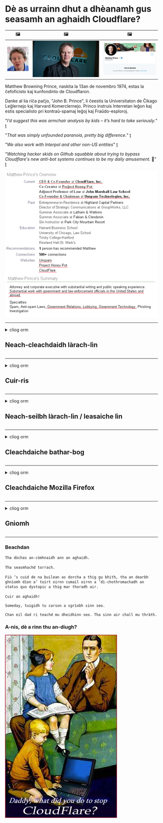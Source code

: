# Dè as urrainn dhut a dhèanamh gus seasamh an aghaidh Cloudflare?

| 🖼 | 🖼 | 🖼 |
| --- | --- | --- |
| ![](../image/matthew_prince_teen.jpg) | ![](../image/matthew_prince.jpg) | ![](../image/blockedbymatthewprince.jpg) |


Matthew Browning Prince, naskita la 13an de novembro 1974, estas la ĉefoficisto kaj kunfondinto de Cloudflaron.

Danke al lia riĉa paĉjo, "John B. Prince", li ĉeestis la Universitaton de Ĉikago Leĝlernejo kaj Harvard Komerclernejo.
Princo instruis Interretan leĝon kaj estis specialisto pri kontraŭ-spamaj leĝoj kaj Fraŭdo-esploroj.


"*I’d suggest this was armchair analysis by kids – it’s hard to take seriously.*" [t](https://www.theguardian.com/technology/2015/nov/19/cloudflare-accused-by-anonymous-helping-isis)

"*That was simply unfounded paranoia, pretty big difference.*"  [t](https://twitter.com/xxdesmus/status/992757936123359233)

"*We also work with Interpol and other non-US entities*" [t](https://twitter.com/eastdakota/status/1203028504184360960)

"*Watching hacker skids on Github squabble about trying to bypass Cloudflare's new anti-bot systems continues to be my daily amusement.* 🍿" [t](https://twitter.com/eastdakota/status/1273277839102656515)


![](../image/whoismp.jpg)

---


<details>
<summary>cliog orm

## Neach-cleachdaidh làrach-lìn
</summary>


- Ma tha an làrach-lìn as toil leat a ’cleachdadh Cloudflare, innis dhaibh gun a bhith a’ cleachdadh Cloudflare.
  - Chan eil whining air na meadhanan sòisealta leithid Facebook, Reddit, Twitter no Mastodon a ’dèanamh eadar-dhealachadh sam bith. [Tha gnìomhan nas àirde na hashtags.](https://twitter.com/phyzonloop/status/1274132092490862594)
  - Feuch ri fios a chuir gu sealbhadair na làraich-lìn ma tha thu airson thu fhèin a dhèanamh feumail.

[Thuirt Cloudflare](https://github.com/Eloston/ungoogled-chromium/issues/783):
```
Tha sinn a ’moladh gun ruig thu a-mach chun luchd-rianachd airson na seirbheisean no na làraich sònraichte a tha thu an sàs leis agus an t-eòlas agad a cho-roinn.
```

[Mura h-iarr thu e, cha bhi fios aig sealbhadair làrach-lìn air an duilgheadas seo a-riamh.](../PEOPLE.md)

![](../image/liberapay.jpg)

[Eisimpleir soirbheachail](https://counterpartytalk.org/t/turn-off-cloudflare-on-counterparty-co-plz/164/5).<br>
Tha duilgheadas agad? [Tog do ghuth a-nis.](https://github.com/maraoz/maraoz.github.io/issues/1) Eisimpleir gu h-ìosal.

```
Tha thu dìreach a ’cuideachadh caisgireachd corporra agus mòr-sgrùdadh.
http://crimeflare.eu.org
```

```
Tha an duilleag-lìn agad ann an gàrradh balla prìobhaideach CloudFlare, a tha a ’ana-cleachdadh prìobhaideachd.
http://crimeflare.eu.org
```

- Gabh beagan ùine gus poileasaidh prìobhaideachd làrach-lìn a leughadh.
  - ma tha an làrach-lìn air cùl Cloudflare no ma tha an làrach-lìn a ’cleachdadh seirbheisean ceangailte ri Cloudflare.

Feumaidh e mìneachadh dè a th ’anns an“ Cloudflare ”, agus cead iarraidh gus an dàta agad a cho-roinn le Cloudflare. Mura dèanar sin thig briseadh earbsa agus bu chòir an làrach-lìn sin a sheachnadh.

[Tha eisimpleir poileasaidh prìobhaideachd iomchaidh an seo](https://archive.is/bDlTz) ("Subprocessors" > "Entity Name")

```
Tha mi air do phoileasaidh prìobhaideachd a leughadh agus chan urrainn dhomh am facal Cloudflare a lorg.
Bidh mi a ’diùltadh dàta a roinn leat ma chumas tu a’ biathadh an dàta agam gu Cloudflare.
http://crimeflare.eu.org
```

Seo eisimpleir de phoileasaidh prìobhaideachd aig nach eil am facal Cloudflare.
[Liberland Jobs](https://archive.is/daKIr) [privacy policy](https://docsend.com/view/feiwyte):

![](../image/cfwontobey.jpg)

Tha am poileasaidh prìobhaideachd aca fhèin aig Cloudflare.
[Tha Cloudflare dèidheil air daoine doxxing.](https://www.reddit.com/r/GamerGhazi/comments/2s64fe/be_wary_reporting_to_cloudflare/)

Seo deagh eisimpleir airson foirm soidhnidh làrach-lìn.
AFAIK, làrach-lìn neoni dèan seo. Am bi earbsa agad annta?

```
Le bhith a ’briogadh“ Clàraich airson XYZ ”, tha thu ag aontachadh ris na cumhachan seirbheis agus aithris prìobhaideachd againn.
Tha thu cuideachd ag aontachadh an dàta agad a cho-roinn le Cloudflare agus cuideachd ag aontachadh ri aithris prìobhaideachd cloudflare.
Ma leigeas Cloudflare am fiosrachadh agad a-mach no nach leig e leat ceangal ris na frithealaichean againn, chan e sinne a bu choireach. [*]

[ Cuir d'ainm ris ] [ Chan eil mi ag aontachadh ]
```
[*] [PEOPLE.md](../PEOPLE.md)


- Feuch gun a bhith a ’cleachdadh an t-seirbheis aca. Cuimhnich gu bheil Cloudflare a ’cumail sùil ort.
  - ["I'm in your TLS, sniffin' your passworz"](../image/iminurtls.jpg)

- Lorg làrach-lìn eile. Tha roghainnean eile agus cothroman air an eadar-lìn!

- Thoir air do charaidean Tor a chleachdadh gach latha.
  - Bu chòir gun urra a bhith mar inbhe an eadar-lìn fhosgailte!
  - [Thoir fa-near nach eil am pròiseact Tor a ’còrdadh ris a’ phròiseact seo.](../HISTORY.md)

</details>

------

<details>
<summary>cliog orm

## Cuir-ris
</summary>

- Mas e do bhrobhsair Firefox, Tor Browser, no Ungoogled Chromium cleachd aon de na tuilleadan sin gu h-ìosal.
  - Ma tha thu airson tuilleadan ùr eile a chur ris faighnich mu dheidhinn an toiseach.


| Ainm | Leasaiche | Taic | Can Bloc | An urrainn fios a chuir | Chrome |
| -------- | -------- | -------- | -------- | -------- | -------- |
| [Bloku Cloudflaron MITM-Atakon](../subfiles/about.bcma.md) | #Addon | [ ? ](http://crimeflare.eu.org/) | **Tha**     | **Tha**     |  **Tha** |
| [Ĉu ligoj estas vundeblaj al MITM-atako?](../subfiles/about.ismm.md) | #Addon | [ ? ](http://crimeflare.eu.org/) | Chan eil     | **Tha**     |  **Tha** |
| [Ĉu ĉi tiuj ligoj blokos Tor-uzanton?](../subfiles/about.isat.md) | #Addon | [ ? ](http://crimeflare.eu.org/) | Chan eil     | **Tha**     |  **Tha** |
| [Block Cloudflare MITM Attack](https://trac.torproject.org/projects/tor/attachment/ticket/24351/block_cloudflare_mitm_attack-1.0.14.1-an%2Bfx.xpi)<br>[**DELETED BY TOR PROJECT**](../HISTORY.md) | nullius | [ ? ](../tool/block_cloudflare_mitm_fx), [Link](http://crimeflare.eu.org/) | **Tha**     | **Tha**     |  Chan eil |
| [TPRB](http://34ahehcli3epmhbu2wbl6kw6zdfl74iyc4vg3ja4xwhhst332z3knkyd.onion/) | Sw | [ ? ](http://34ahehcli3epmhbu2wbl6kw6zdfl74iyc4vg3ja4xwhhst332z3knkyd.onion/) | **Tha**     | **Tha**     |  Chan eil |
| [Detect Cloudflare](https://addons.mozilla.org/en-US/firefox/addon/detect-cloudflare/) | Frank Otto | [ ? ](https://github.com/traktofon/cf-detect) | Chan eil     | **Tha**     |  Chan eil |
| [True Sight](https://addons.mozilla.org/en-US/firefox/addon/detect-cloudflare-plus/) | claustromaniac | [ ? ](https://github.com/claustromaniac/detect-cloudflare-plus) | Chan eil     | **Tha**     |  Chan eil |
| [Which Cloudflare datacenter am I visiting?](https://addons.mozilla.org/en-US/firefox/addon/cf-pop/) | 依云 | [ ? ](https://github.com/lilydjwg/cf-pop) | Chan eil     | **Tha**     |  Chan eil |


- Faodaidh "Decentraleyes" stad a chuir air ceangal ri "CDNJS (Cloudflare)".
  - Bidh e a ’cur casg air mòran iarrtasan bho bhith a’ ruighinn lìonraidhean, agus a ’frithealadh faidhlichean ionadail gus làraich a chumail bho bhith a’ briseadh.
  - Fhreagair an leasaiche: "[very concerning indeed](https://github.com/Synzvato/decentraleyes/issues/236#issuecomment-352049501)", "[widespread usage severely centralizes the web](https://github.com/Synzvato/decentraleyes/issues/251#issuecomment-366752049)"

- [Faodaidh tu cuideachd teisteanas Cloudflare a thoirt air falbh no earbsa a thoirt bhon Ùghdarras Teisteanas agad (CA).](https://www.ssl.com/how-to/remove-root-certificate-firefox/)

</details>

------

<details>
<summary>cliog orm

## Neach-seilbh làrach-lìn / leasaiche lìn
</summary>


![](../image/word_cloudflarefree.jpg)

- Na cleachd fuasgladh Cloudflare, Ùine.
  - Faodaidh tu a dhèanamh nas fheàrr na sin, ceart? [Seo mar a bheir thu air falbh fo-sgrìobhaidhean, planaichean, raointean no cunntasan Cloudflare.](https://support.cloudflare.com/hc/en-us/articles/200167776-Removing-subscriptions-plans-domains-or-accounts)

| 🖼 | 🖼 |
| --- | --- |
| ![](../image/htmlalertcloudflare.jpg) | ![](../image/htmlalertcloudflare2.jpg) |

- Ag iarraidh barrachd luchd-ceannach? Tha fios agad dè a nì thu. Tha sanas "os cionn na loidhne".
  - [Halo, sgrìobh thu “Tha sinn a’ toirt aire mhòr do dhìomhaireachd ”ach fhuair mi“ Error 403 Forbidden Anonymous Proxy Not Allowed ”.](https://it.slashdot.org/story/19/02/19/0033255/stop-saying-we-take-your-privacy-and-security-seriously) Carson a tha thu a ’bacadh Tor Or VPN? Agus carson a tha thu a ’cur bacadh air puist-d sealach?

![](../image/anonexist.jpg)

- Le bhith a ’cleachdadh Cloudflare meudaichidh e cothroman brisidh. Chan urrainn do luchd-tadhail faighinn chun làrach-lìn agad ma tha an frithealaiche agad sìos no ma tha Cloudflare shìos.
  - [An robh thu dha-rìribh a ’smaoineachadh nach deach Cloudflare sìos a-riamh?](https://www.ibtimes.com/cloudflare-down-not-working-sites-producing-504-gateway-timeout-errors-2618008) [Another](https://twitter.com/Jedduff/status/1097875615997399040) [sample](https://twitter.com/search?f=tweets&vertical=default&q=Cloudflare%20is%20having%20problems). [Need more](../PEOPLE.md)?

![](../image/cloudflareinternalerror.jpg)

- Le bhith a ’cleachdadh Cloudflare gus an“ seirbheis API ”agad,“ frithealaiche ùrachadh bathar-bog ”no“ RSS feed ”a mhilleadh, nì e cron air an neach-ceannach agad. Chuir neach-ceannach fios thugad agus thuirt e “Chan urrainn dhomh an API agad a chleachdadh tuilleadh”, agus chan eil dad a dh ’fhios agad dè a tha a’ dol. Faodaidh Cloudflare bacadh a chuir air do neach-ceannach gu sàmhach. A bheil thu a ’smaoineachadh gu bheil e ceart gu leòr?
  - Tha mòran de sheirbheis cleachdaiche leughadair RSS agus leughadair RSS air-loidhne. Carson a tha thu a ’foillseachadh RSS feed mura h-eil thu a’ leigeil le daoine ballrachd a ghabhail?

![](../image/rssfeedovercf.jpg)

- A bheil feum agad air teisteanas HTTPS? Cleachd "Let's Encrypt" no dìreach ceannaich e bho chompanaidh CA.

- A bheil feum agad air frithealaiche DNS? Nach urrainn dhut an frithealaiche agad fhèin a stèidheachadh? Dè mun deidhinn: [Hurricane Electric Free DNS](https://dns.he.net/), [Dyn.com](https://dyn.com/dns/), [1984 Hosting](https://www.1984hosting.com/), [Afraid.Org (Sguab às do chunntas ma chleachdas tu TOR)](https://freedns.afraid.org/)

- A 'coimhead airson seirbheis aoigheachd? An-asgaidh a-mhàin? Dè mun deidhinn: [Onion Service](http://vww6ybal4bd7szmgncyruucpgfkqahzddi37ktceo3ah7ngmcopnpyyd.onion/en/security/network-security/tor/onionservices-best-practices), [Free Web Hosting Area](https://freewha.com/), [Autistici/Inventati Web Site Hosting](https://www.autinv5q6en4gpf4.onion/services/website), [Github Pages](https://pages.github.com/), [Surge](https://surge.sh/)
  - [Roghainnean eile an àite Cloudflare](../subfiles/cloudflare-alternatives.md)

- A bheil thu a ’cleachdadh“ cloudflare-ipfs.com ”? [A bheil fios agad gu bheil Cloudflare IPFS dona?](../PEOPLE.md)

- Stàlaich Balla-teine ​​Iarrtas Lìn leithid OWASP agus Fail2Ban air an fhrithealaiche agad agus cuir air dòigh e gu ceart.
  - Chan e fuasgladh a th ’ann am Blocking Tor. Na cuir peanas air a h-uile duine dìreach airson droch chleachdaichean beaga.

- Ath-stiùirich no cuir casg air luchd-cleachdaidh "Cloudflare Warp" bho bhith a ’faighinn chun làrach-lìn agad. Agus thoir seachad adhbhar mas urrainn dhut.

> Liosta IP: "[Na raointean IP gnàthach aig Cloudflare](cloudflare_inc/)"

> A: Dìreach cuir bacadh orra

```
server {
...
deny 173.245.48.0/20;
deny 103.21.244.0/22;
deny 103.22.200.0/22;
deny 103.31.4.0/22;
deny 141.101.64.0/18;
deny 108.162.192.0/18;
deny 190.93.240.0/20;
deny 188.114.96.0/20;
deny 197.234.240.0/22;
deny 198.41.128.0/17;
deny 162.158.0.0/15;
deny 104.16.0.0/12;
deny 172.64.0.0/13;
deny 131.0.72.0/22;
deny 2400:cb00::/32;
deny 2606:4700::/32;
deny 2803:f800::/32;
deny 2405:b500::/32;
deny 2405:8100::/32;
deny 2a06:98c0::/29;
deny 2c0f:f248::/32;
...
}
```

> B: Dèan ath-stiùireadh gu duilleag rabhaidh

```
http {
...
geo $iscf {
default 0;
173.245.48.0/20 1;
103.21.244.0/22 1;
103.22.200.0/22 1;
103.31.4.0/22 1;
141.101.64.0/18 1;
108.162.192.0/18 1;
190.93.240.0/20 1;
188.114.96.0/20 1;
197.234.240.0/22 1;
198.41.128.0/17 1;
162.158.0.0/15 1;
104.16.0.0/12 1;
172.64.0.0/13 1;
131.0.72.0/22 1;
2400:cb00::/32 1;
2606:4700::/32 1;
2803:f800::/32 1;
2405:b500::/32 1;
2405:8100::/32 1;
2a06:98c0::/29 1;
2c0f:f248::/32 1;
}
...
}

server {
...
if ($iscf) {rewrite ^ https://example.com/cfwsorry.php;}
...
}

<?php
header('HTTP/1.1 406 Not Acceptable');
echo <<<CLOUDFLARED
Thank you for visiting ourwebsite.com!<br />
We are sorry, but we can't serve you because your connection is being intercepted by Cloudflare.<br />
Please read http://crimeflare.eu.org for more information.<br />
CLOUDFLARED;
die();
```

- Stèidhich Tor Onion Service no I2P insite ma tha thu a ’creidsinn ann an saorsa agus a’ cur fàilte air luchd-cleachdaidh gun urra.

- Iarr comhairle bho ghnìomhaichean làraich-lìn dùbailte Clearnet / Tor eile agus dèan caraidean gun urra!

</details>

------

<details>
<summary>cliog orm

## Cleachdaiche bathar-bog
</summary>


- Tha Discord a ’cleachdadh CloudFlare. Roghainnean eile? Tha sinn a ’moladh [**Briar** (Android)](https://f-droid.org/en/packages/org.briarproject.briar.android/), [Ricochet (PC)](https://ricochet.im/), [Tox + Tor (Android/PC)](https://tox.chat/download.html)
  - Tha Briar a ’toirt a-steach deamhan Tor gus nach fheum thu Orbot a stàladh.
  - Chuir luchd-leasachaidh Qwtch, Open Privacy, às do phròiseact stop_cloudflare bhon t-seirbheis git aca gun rabhadh.

- Ma chleachdas tu Debian GNU / Linux, no fo-stuth sam bith, fo-sgrìobhadh: [bug #831835](https://bugs.debian.org/cgi-bin/bugreport.cgi?bug=831835). Agus mas urrainn dhut, cuidich le bhith a ’dearbhadh a’ phìos, agus cuidich leis an neach-gleidhidh a thighinn chun cho-dhùnadh ceart a thaobh am bu chòir gabhail ris.

- Molaibh na brobhsairean sin an-còmhnaidh.

| Ainm | Leasaiche | Taic | Thoir beachd |
| -------- | -------- | -------- | -------- |
| [Ungoogled-Chromium](https://ungoogled-software.github.io/ungoogled-chromium-binaries/) | Eloston | [ ? ](https://github.com/Eloston/ungoogled-chromium) | PC (Win, Mac, Linux)  _!Tor_ |
| [Bromite](https://www.bromite.org/fdroid) | Bromite | [ ? ](https://github.com/bromite/bromite/issues) | Android  _!Tor_ |
| [Tor Browser](https://www.torproject.org/download/) | Tor Project | [ ? ](https://support.torproject.org/) | PC (Win, Mac, Linux)  _Tor_|
| [Tor Browser Android](https://www.torproject.org/download/) | Tor Project | [ ? ](https://support.torproject.org/) | Android  _Tor_|
| [Onion Browser](https://itunes.apple.com/us/app/onion-browser/id519296448?mt=8) | Mike Tigas | [ ? ](https://github.com/OnionBrowser/OnionBrowser/issues) | Apple iOS  _Tor_|
| [GNU/Icecat](https://www.gnu.org/software/gnuzilla/) | GNU | [ ? ](https://www.gnu.org/software/gnuzilla/) | PC (Linux) |
| [IceCatMobile](https://f-droid.org/en/packages/org.gnu.icecat/) | GNU | [ ? ](https://lists.gnu.org/mailman/listinfo/bug-gnuzilla) | Android |
| [Iridium Browser](https://iridiumbrowser.de/about/) | Iridium | [ ? ](https://github.com/iridium-browser/iridium-browser/) | PC (Win, Mac, Linux, OpenBSD) |


Tha prìobhaideachd bathar-bog eile neo-iomlan. Chan eil seo a ’ciallachadh gu bheil brabhsair Tor“ foirfe ”.
Chan eil 100% tèarainte no 100% prìobhaideach air an eadar-lìn agus teicneòlas.

- Nach eil thu airson Tor a chleachdadh? Faodaidh tu brabhsair sam bith a chleachdadh le deamhan Tor.
  - [Thoir fa-near nach eil seo a ’còrdadh ri pròiseact Tor.](https://support.torproject.org/tbb/tbb-9/) Cleachd Tor Browser ma tha e comasach dhut sin a dhèanamh.
- [Mar a chleachdas tu Chromium le Tor](../subfiles/chromium_tor.md)


Bruidhnidh sinn mu phrìobhaideachd bathar-bog eile.

- [Ma tha thu dha-rìribh feumach air Firefox a chleachdadh, tagh "Firefox ESR".](https://www.mozilla.org/en-US/firefox/organizations/)
  - [Firefox - Freiceadan Spyware](https://spyware.neocities.org/articles/firefox.html)
  - [Tha Firefox a ’diùltadh cainnt an-asgaidh, a’ toirmeasg cainnt an-asgaidh](https://web.archive.org/web/20200423010026/https://reclaimthenet.org/firefox-rejects-free-speech-bans-free-speech-commenting-plugin-dissenter-from-its-extensions-gallery/)
  - ["100+ downvotes. Tha e coltach ri bhith ag iarraidh air companaidh bathar-bog cumail ris ... tha bathar-bog dìreach cus na làithean seo."](https://old.reddit.com/r/firefox/comments/gutdiw/weve_got_work_to_do_the_mozilla_blog/fslbbb6/)
  - [Uh, carson a tha Firefox a ’sealltainn ceanglaichean urrasach dhomh anns a’ bhàr URL agam?](https://www.reddit.com/r/firefox/comments/jybx2w/uh_why_is_firefox_showing_me_sponsored_links_in/)
  - [Mozilla - Diabhal incarnate](https://digdeeper.neocities.org/ghost/mozilla.html)

- [Cuimhnich, tha Mozilla a ’cleachdadh seirbheis Cloudflare.](https://www.robtex.com/dns-lookup/www.mozilla.org) [Tha iad cuideachd a ’cleachdadh seirbheis DNS Cloudflare air an toradh aca.](https://www.theregister.co.uk/2018/03/21/mozilla_testing_dns_encryption/)

- [Dhiùlt Mozilla an tiogaid seo gu h-oifigeil.](https://bugzilla.mozilla.org/show_bug.cgi?id=1426618)

- [Is e fealla-dhà a th ’ann am Firefox Focus.](https://github.com/mozilla-mobile/focus-android/issues/1743) [Gheall iad telemetry a chuir dheth ach dh ’atharraich iad e.](https://github.com/mozilla-mobile/focus-android/issues/4210)

- [Is toil le leasaiche PaleMoon / Basilisk Cloudflare.](https://github.com/mozilla-mobile/focus-android/issues/1743#issuecomment-345993097)
  - [Bha frithealaiche tasglann Pale Moon a ’slaodadh agus a’ sgaoileadh malware airson 18 mìosan](https://www.reddit.com/r/privacytoolsIO/comments/cc808y/pale_moons_archive_server_hacked_and_spread/)
  - Tha gràin aige cuideachd air luchd-cleachdaidh Tor - "[Leig leis a bhith nàimhdeil a dh ’ionnsaigh Tor. Tha mi a ’smaoineachadh gum bu chòir a’ mhòr-chuid de làraich a bhith nàimhdeil a dh ’ionnsaigh Tor a’ beachdachadh air a ’chùis ana-cleachdadh fìor àrd.](https://github.com/yacy/yacy_search_server/issues/314#issuecomment-565932097)"

- [Tha fìor dhuilgheadas "fònaichean dachaigh" aig Waterfox](https://spyware.neocities.org/articles/waterfox.html)

- [Tha Google Chrome na spyware.](https://www.gnu.org/proprietary/malware-google.en.html)
  - [Tha Google a ’toirt cunntas air do ghnìomhachd.](https://spyware.neocities.org/articles/chrome.html)

- [Bidh SRWare Iron a ’dèanamh cus fònaichean ceangal dachaigh.](https://spyware.neocities.org/articles/iron.html) Bidh e cuideachd a ’ceangal ri raointean google.

- [Lorgairean brathaidh Brave Brabhsair Facebook / Twitter.](https://www.bleepingcomputer.com/news/security/facebook-twitter-trackers-whitelisted-by-brave-browser/)
  - [Seo barrachd chùisean.](https://spyware.neocities.org/articles/brave.html)
  - [ID ceangailte binance](https://twitter.com/cryptonator1337/status/1269594587716374528)

- [Leigidh Microsoft Edge le Facebook còd Flash a ruith air cùl taic luchd-cleachdaidh.](https://www.zdnet.com/article/microsoft-edge-lets-facebook-run-flash-code-behind-users-backs/)

- [Chan eil Vivaldi a ’toirt urram do dhìomhaireachd.](https://spyware.neocities.org/articles/vivaldi.html)

- [Ìre spyware Opera: Air leth àrd](https://spyware.neocities.org/articles/opera.html)

- Apple iOS: [Cha bu chòir dhut a bhith a ’cleachdadh iOS idir, gu h-àraidh air sgàth gur e malware a th’ ann.](https://www.gnu.org/proprietary/malware-apple.html)

Mar sin tha sinn a ’moladh gu h-àrd clàr a-mhàin. Chan eil dad eile.

</details>

------

<details>
<summary>cliog orm

## Cleachdaiche Mozilla Firefox
</summary>


- Cuiridh "Firefox Nightly" fiosrachadh aig ìre deasbaid gu luchd-frithealaidh Mozilla gun dòigh taghaidh.
  - [Tha luchd-frithealaidh Mozilla a ’brùthadh Cloudflare](https://www.digwebinterface.com/?hostnames=www.mozilla.org%0D%0Amozilla.cloudflare-dns.com&type=&ns=resolver&useresolver=8.8.4.4&nameservers=)

- Tha e comasach casg a chuir air Firefox gus ceangal ri luchd-frithealaidh Mozilla.
  - [Stiùireadh teamplaidean poileasaidh Mozilla](https://github.com/mozilla/policy-templates/blob/master/README.md)
  - Cumaibh cuimhne gur dòcha gun sguir an cleas seo a bhith ag obair ann an dreach nas fhaide air adhart oir is toil le Mozilla a bhith geal fhèin.
  - Cleachd balla-teine ​​agus criathrag DNS gus am bacadh gu tur.

"`/distribution/policies.json`"

>     "WebsiteFilter": {
> 		"Block": [
> 		"*://*.mozilla.com/*",
> 		"*://*.mozilla.net/*",
> 		"*://*.mozilla.org/*",
> 		"*://webcompat.com/*",
> 		"*://*.firefox.com/*",
> 		"*://*.thunderbird.net/*",
> 		"*://*.cloudflare.com/*"
> 		]
>     },


- ~~Dèan aithris air bug air rianadair mozilla, ag innse dhaibh gun a bhith a ’cleachdadh Cloudflare.~~ Bha aithisg air bug air bugzilla. Chaidh mòran dhaoine a phostadh an dragh, ach chaidh am biast fhalach leis an rianaire ann an 2018.

- Faodaidh tu DoH a dhì-cheadachadh ann am Firefox.
  - [Atharraich solaraiche DNS bunaiteach de firefox](../subfiles/change-firefox-dns.md)

![](../image/firefoxdns.jpg)

- [Ma tha thu airson DNS neo-ISP a chleachdadh, smaoinich air a bhith a ’cleachdadh seirbheis OpenNIC Tier2 DNS no gin de sheirbheisean DNS neo-Cloudflare.](https://wiki.opennic.org/start)
![](../image/opennic.jpg)
  - Cuir bacadh air Cloudflare le DNS. [Crimeflare DNS](https://dns.crimeflare.eu.org/)

- Faodaidh tu Tor a chleachdadh mar resolver DNS. [Mura h-eil thu nad eòlaiche Tor, faighnich ceist an seo.](https://tor.stackexchange.com/)

> **Ciamar?**
> 1. Luchdaich sìos Tor agus stàlaich e air do choimpiutair.
> 2. Cuir an loidhne seo gu faidhle "torrc".
> DNSPort 127.0.0.1:53
> 3. Ath-thòiseachadh Tor.
> 4. Suidhich frithealaiche DNS a ’choimpiutair agad gu" 127.0.0.1 ".

</details>

------

<details>
<summary>cliog orm

## Gnìomh
</summary>


- Inns dha daoine eile mun cuairt ort mu na cunnartan a tha ann an Cloudflare.

- [Cuidich gus an stòr-dàta seo a leasachadh.](http://crimeflare.eu.org)
  - An dà chuid na liostaichean, na h-argamaidean na aghaidh agus mion-fhiosrachadh.

- [Dèan sgrìobhainnean agus dèan gu math poblach far a bheil cùisean a ’dol ceàrr le Cloudflare (agus companaidhean coltach ris), a’ dèanamh cinnteach gun toir thu iomradh air an taigh-tasgaidh seo nuair a nì thu sin](http://crimeflare.eu.org) :)

- Faigh barrachd dhaoine a ’cleachdadh Tor gu bunaiteach gus am faigh iad eòlas air an lìon bho shealladh diofar phàirtean den t-saoghal.

- Tòisich buidhnean, anns na meadhanan sòisealta agus meatspace, coisrigte airson an saoghal a shaoradh bho Cloudflare.

- Far a bheil e iomchaidh, ceangail ris na buidhnean sin air an stòr seo - faodaidh seo a bhith na àite airson a bhith ag obair còmhla mar bhuidhnean.

- [Tòisich coop a bheir seachad roghainn brìoghmhor neo-chorporra an àite Cloudflare.](../subfiles/cloudflare-alternatives.md)

- Leig fios thugainn mu roghainnean sam bith eile gus cuideachadh le bhith a ’toirt seachad iomadh dìon ioma-thaobhach an aghaidh Cloudflare.

- Ma tha thu nad neach-ceannach Cloudflare, suidhich na roghainnean prìobhaideachd agad, agus feitheamh riutha gus am briseadh iad.
  - [An uairsin thoir iad fo chosgaisean brisidh an aghaidh spama / prìobhaideachd.](https://twitter.com/thexpaw/status/1108424723233419264)

- Ma tha thu anns na Stàitean Aonaichte agus gur e banca no neach-cunntais an làrach-lìn sin, feuch ri cuideam laghail a thoirt fo Achd Gramm - Leach - Bliley, no Achd Ameireaganaich le Duilgheadasan agus aithris air ais dhuinn dè cho fada ‘s a gheibh thu .

- Mas e làrach riaghaltais a tha san làrach-lìn, feuch ri cuideam laghail a thoirt fon 1mh Atharrachadh air Bun-stèidh na SA.

- Ma tha thu nad shaoranach den EU, cuir fios chun làrach-lìn gus am fiosrachadh pearsanta agad a chuir fon Riaghailt Dìon Dàta Coitcheann. Ma dhiùltas iad am fiosrachadh agad a thoirt dhut, tha sin na bhriseadh air an lagh.

- Do chompanaidhean a tha ag ràdh gu bheil iad a ’tabhann seirbheis air an làrach-lìn aca feuch an aithris iad mar“ sanasachd meallta ”do bhuidhnean dìon luchd-cleachdaidh agus BBB. Tha làraichean-lìn Cloudflare air an frithealadh le luchd-frithealaidh Cloudflare.

- [Tha an ITU a ’moladh ann an co-theacsa na SA gu bheil Cloudflare a’ tòiseachadh a ’fàs mòr gu leòr gum faodadh lagh earbsa a bhith air a thoirt sìos orra.](https://www.itu.int/en/ITU-T/Workshops-and-Seminars/20181218/Documents/Geoff_Huston_Presentation.pdf)

- Tha e comasach gum faodadh an tionndadh 4 GNU GPL a bhith a ’toirt a-steach ullachadh an aghaidh a bhith a’ stòradh còd stòr air cùl seirbheis mar sin, ag iarraidh air a h-uile prògram GPLv4 agus nas fhaide air adhart gum bi co-dhiù an còd stòr ruigsinneach tro mheadhan nach dèan leth-bhreith air luchd-cleachdaidh Tor.

</details>

------

### Beachdan

```
Tha dòchas an-còmhnaidh ann an aghaidh.

Tha seasmhachd torrach.

Fiù ‘s cuid de na builean as dorcha a thig gu bhith, tha an dearbh ghnìomh dìon a’ toirt oirnn cumail oirnn a ’dì-chothromachadh an status quo dystopic a thig mar thoradh air.

Cuir an aghaidh!
```

```
Someday, tuigidh tu carson a sgrìobh sinn seo.
```

```
Chan eil dad ri teachd mu dheidhinn seo. Tha sinn air chall mu thràth.
```

### A-nis, dè a rinn thu an-diugh?


![](../image/stopcf.jpg)
